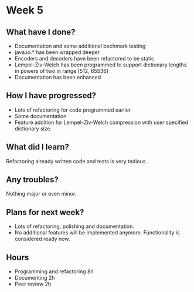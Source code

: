 # Week 5

## What have I done?
* Documentation and some additional bechmark testing
* java.io.* has been wrapped deeper
* Encoders and decoders have been refactored to be static
* Lempel-Ziv-Welch has been programmed to support dictionary lengths in powers of two in range [512, 65536]
* Documentation has been enhanced

## How I have progressed?
* Lots of refactoring for code programmed earlier
* Some documentation
* Feature addition for Lempel-Ziv-Welch compression with user specified dictionary size.

## What did I learn?
Refactoring already written code and tests is very tedious.

## Any troubles?
Nothing major or even minor.

## Plans for next week?
* Lots of refactoring, polishing and documentation.
* No additional features will be implemented anymore. Functionality is considered ready now.

## Hours
* Programming and refactoring 8h
* Documenting 2h
* Peer review 2h